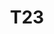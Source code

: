 ---
basin: 'No'
cudn: true
floor: Third
grade: 4
images:
- /room_database/images/noc/t23_1.jpg
- /room_database/images/noc/t23_2.jpg
living_room: 'No'
location: North Court
name: T23
network: Wireless Only
title: T23
---